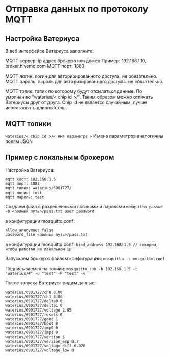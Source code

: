 # Отправка данных по протоколу MQTT

## Настройка Ватериуса

В веб интерфейсе Ватериуса заполните: 

MQTT сервер: ip адрес брокера или домен
Пример: 192.168.1.10, broker.hivemq.com
MQTT порт: 1883

MQTT логин: логин для авторизированного доступа. не обязательно.
MQTT пароль: пароль для авторизированного доступа. не обязательно.

MQTT топик: топик по которому будут отсылаться данные.
По умолчанию "waterius/< chip id >/". 
Таким образом можно отличать Ватериусы друг от друга. Chip id не является случайным, лучше использовать длинный хэш.

## MQTT топики
`waterius/< chip id >/< имя параметра >`
Именa параметров аналогичны полям JSON

## Пример с локальным брокером
Настройка Ватериуса:
```
mqtt хост: 192.168.1.5
mqtt порт: 1883
mqtt топик: waterius/6901727/
mqtt логин: test
mqtt пароль: test 
```

Создаем файл с разрешенными логинами и паролями
`mosquitto_passwd -b <полный путь>/pass.txt user password`

в конфигурации mosquitto.conf:
```
allow_anonymous false
password_file <полный путь>/pass.txt
```

в конфигурации mosquitto.conf:
`bind_address 192.168.1.5 // говорим, чтобы работал на локальном ip`

Запускаем брокер с файлом конфигурации:
`mosquitto -c mosquitto.conf`


Подписываемся на топики:
`mosquitto_sub -h 192.168.1.5 -t "waterius/#" -u "test" -P "test" -v`

После запуска Ватериуса видим данные:
```
waterius/6901727/ch0 0.00
waterius/6901727/ch1 0.00
waterius/6901727/delta0 0
waterius/6901727/delta1 0
waterius/6901727/voltage 2.95
waterius/6901727/resets 0
waterius/6901727/good 1
waterius/6901727/boot 8
waterius/6901727/imp0 0
waterius/6901727/imp1 0
waterius/6901727/version 5
waterius/6901727/version_esp 0.7
waterius/6901727/voltage_diff 0.020
waterius/6901727/voltage_low 0

```
